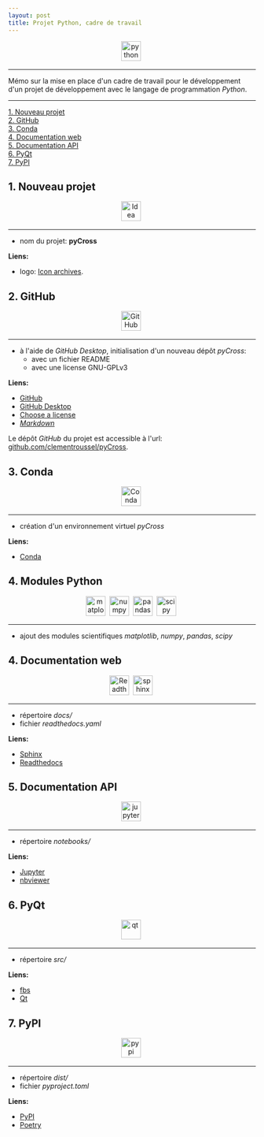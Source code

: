 ```yaml
---
layout: post
title: Projet Python, cadre de travail
---
```


<div id="header" align="center">
  <img src="{{site.baseurl}}/assets/icons/python.png" title="python" alt="python" width="40" height="40"/>&nbsp;
</div>

---

Mémo sur la mise en place d'un cadre de travail pour le développement d'un projet de développement avec le langage de programmation *Python*.

---

[1. Nouveau projet](#1-nouveau-projet)  
[2. GitHub](#2-github)  
[3. Conda](#3-conda)  
[4. Documentation web](#4-documentation-web)  
[5. Documentation API](#5-documentation-api)  
[6. PyQt](#6-pyqt)  
[7. PyPI](#7-pypi)  

## 1. Nouveau projet

<div id="header" align="center">
  <img src="{{site.baseurl}}/assets/icons/idea.png" title="Idea" alt="Idea" width="40" height="40"/>&nbsp;
</div>

---

- nom du projet: **pyCross**

**Liens:**  
- logo: [Icon archives](https://iconarchive.com/).

## 2. GitHub

<div id="header" align="center">
  <img src="{{site.baseurl}}/assets/icons/github.png" title="GitHub" alt="GitHub" width="40" height="40"/>&nbsp;
</div>

---

- à l'aide de *GitHub Desktop*, initialisation d'un nouveau dépôt *pyCross*:
    - avec un fichier README
    - avec une license GNU-GPLv3

**Liens:**  
- [GitHub](https://github.com/)
- [GitHub Desktop](https://desktop.github.com/)
- [Choose a license](https://choosealicense.com/)
- [*Markdown*](https://www.markdownguide.org/)

Le dépôt *GitHub* du projet est accessible à l'url: [github.com/clementroussel/pyCross](https://github.com/clementroussel/pyCross).

## 3. Conda 

<div id="header" align="center">
  <img src="{{site.baseurl}}/assets/icons/conda.png" title="Conda" alt="Conda" width="40" height="40"/>&nbsp;
</div>

---

- création d'un environnement virtuel *pyCross*

**Liens:**  
- [Conda](https://docs.conda.io/en/latest/)

## 4. Modules Python

<div id="header" align="center">
  <img src="{{site.baseurl}}/assets/icons/matplotlib.png" title="matplotlib" alt="matplotlib" width="40" height="40"/>&nbsp;
  <img src="{{site.baseurl}}/assets/icons/numpy.png" title="numpy" alt="numpy" width="40" height="40"/>&nbsp;
  <img src="{{site.baseurl}}/assets/icons/pandas.png" title="pandas" alt="pandas" width="40" height="40"/>&nbsp;
  <img src="{{site.baseurl}}/assets/icons/scipy.png" title="scipy" alt="scipy" width="40" height="40"/>&nbsp;
</div>

---

- ajout des modules scientifiques *matplotlib*, *numpy*, *pandas*, *scipy*

## 4. Documentation web

<div id="header" align="center">
  <img src="{{site.baseurl}}/assets/icons/readthedocs.png" title="Readthedocs" alt="Readthedocs" width="40" height="40"/>&nbsp;
  <img src="{{site.baseurl}}/assets/icons/sphinx.png" title="sphinx" alt="sphinx" width="40" height="40"/>&nbsp;
</div>

---

- répertoire *docs/*
- fichier *readthedocs.yaml*

**Liens:**  
- [Sphinx](https://www.sphinx-doc.org/en/master/)
- [Readthedocs](https://readthedocs.org/)

## 5. Documentation API

<div id="header" align="center">
  <img src="{{site.baseurl}}/assets/icons/jupyter.png" title="jupyter" alt="jupyter" width="40" height="40"/>&nbsp;
</div>

---

- répertoire *notebooks/*

**Liens:**  
- [Jupyter](https://jupyter.org/)
- [nbviewer](https://nbviewer.org/)


## 6. PyQt

<div id="header" align="center">
  <img src="{{site.baseurl}}/assets/icons/qt.png" title="qt" alt="qt" width="40" height="40"/>&nbsp;
</div>

---

- répertoire *src/*

**Liens:**  
- [fbs](https://build-system.fman.io/)
- [Qt](https://www.qt.io/)

## 7. PyPI

<div id="header" align="center">
  <img src="{{site.baseurl}}/assets/icons/pypi.png" title="pypi" alt="pypi" width="40" height="40"/>&nbsp;
</div>

---

- répertoire *dist/*
- fichier *pyproject.toml*

**Liens:**  
- [PyPI](https://pypi.org/)
- [Poetry](https://python-poetry.org/)

